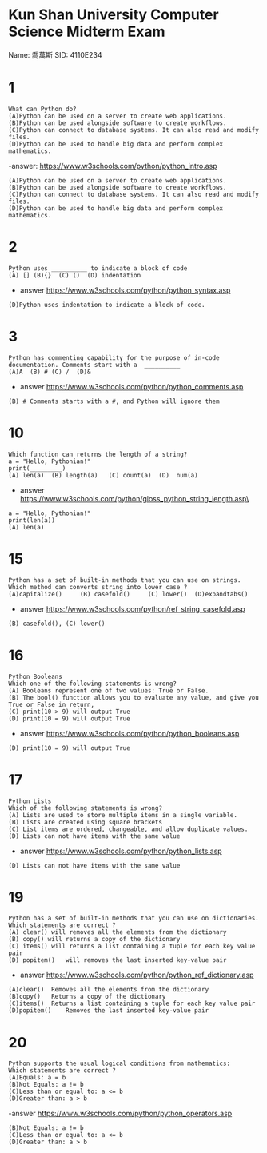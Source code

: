 # Kun Shan University  Computer Science Midterm Exam
Name: 喬萬斯     SID: 4110E234
# 1
```
What can Python do?
(A)Python can be used on a server to create web applications.
(B)Python can be used alongside software to create workflows.
(C)Python can connect to database systems. It can also read and modify files.
(D)Python can be used to handle big data and perform complex mathematics.
```
-answer: https://www.w3schools.com/python/python_intro.asp
```
(A)Python can be used on a server to create web applications.
(B)Python can be used alongside software to create workflows.
(C)Python can connect to database systems. It can also read and modify files.
(D)Python can be used to handle big data and perform complex mathematics.
```
# 2
```
Python uses __________ to indicate a block of code
(A) [] (B){}  (C) ()  (D) indentation
```
- answer  https://www.w3schools.com/python/python_syntax.asp
```
(D)Python uses indentation to indicate a block of code.
```
# 3
```
Python has commenting capability for the purpose of in-code documentation. Comments start with a  __________
(A)A  (B) # (C) /  (D)&
```
- answer https://www.w3schools.com/python/python_comments.asp
```
(B) # Comments starts with a #, and Python will ignore them
```
# 10
```
Which function can returns the length of a string?
a = "Hello, Pythonian!"
print(_________)
(A) len(a)  (B) length(a)   (C) count(a)  (D)  num(a)
```
- answer https://www.w3schools.com/python/gloss_python_string_length.asp\
```
a = "Hello, Pythonian!"
print(len(a))
(A) len(a)
```
# 15 
```
Python has a set of built-in methods that you can use on strings. Which method can converts string into lower case ?
(A)capitalize()     (B) casefold()     (C) lower()  (D)expandtabs()
```
- answer https://www.w3schools.com/python/ref_string_casefold.asp
```
(B) casefold(), (C) lower()
```
# 16 
```
Python Booleans
Which one of the following statements is wrong?
(A) Booleans represent one of two values: True or False. 
(B) The bool() function allows you to evaluate any value, and give you True or False in return, 
(C) print(10 > 9) will output True  
(D) print(10 = 9) will output True
``` 
- answer https://www.w3schools.com/python/python_booleans.asp
```
(D) print(10 = 9) will output True
```
# 17
```
Python Lists 
Which of the following statements is wrong?
(A) Lists are used to store multiple items in a single variable.
(B) Lists are created using square brackets 
(C) List items are ordered, changeable, and allow duplicate values. 
(D) Lists can not have items with the same value
```
- answer https://www.w3schools.com/python/python_lists.asp
```
(D) Lists can not have items with the same value
```
# 19
```
Python has a set of built-in methods that you can use on dictionaries. Which statements are correct ?
(A) clear() will removes all the elements from the dictionary
(B) copy() will returns a copy of the dictionary 
(C) items() will returns a list containing a tuple for each key value pair  
(D) popitem()	will removes the last inserted key-value pair
```
- answer https://www.w3schools.com/python/python_ref_dictionary.asp
```
(A)clear()	Removes all the elements from the dictionary
(B)copy()	Returns a copy of the dictionary
(C)items()	Returns a list containing a tuple for each key value pair
(D)popitem()	Removes the last inserted key-value pair
```
# 20
``` 
Python supports the usual logical conditions from mathematics:
Which statements are correct ?
(A)Equals: a = b
(B)Not Equals: a != b
(C)Less than or equal to: a <= b
(D)Greater than: a > b
```
-answer https://www.w3schools.com/python/python_operators.asp
```
(B)Not Equals: a != b
(C)Less than or equal to: a <= b
(D)Greater than: a > b
